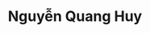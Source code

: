 ---
title: Nguyễn Quang Huy
layout: hosohocsinh
birthday: '2003-12-16'
categories: hoso
fbcomments: true
tc: active
hs: active
avatar: huynguyen.jpg
permalink: /hoso/huynguyen.html
phone: 0386915936
address: Kim Bảng - Hà Nam
shortname: Huy Clown
facebook: profile.php?id=100024385692161
instagram: nguyenhuy4516
thongtinthem: co
tinhcach: Cao vâu

---